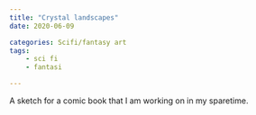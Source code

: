 ```yaml
---
title: "Crystal landscapes"
date: 2020-06-09

categories: Scifi/fantasy art
tags:
    - sci fi
    - fantasi

---
```

A sketch for a comic book that I am working on in my sparetime.